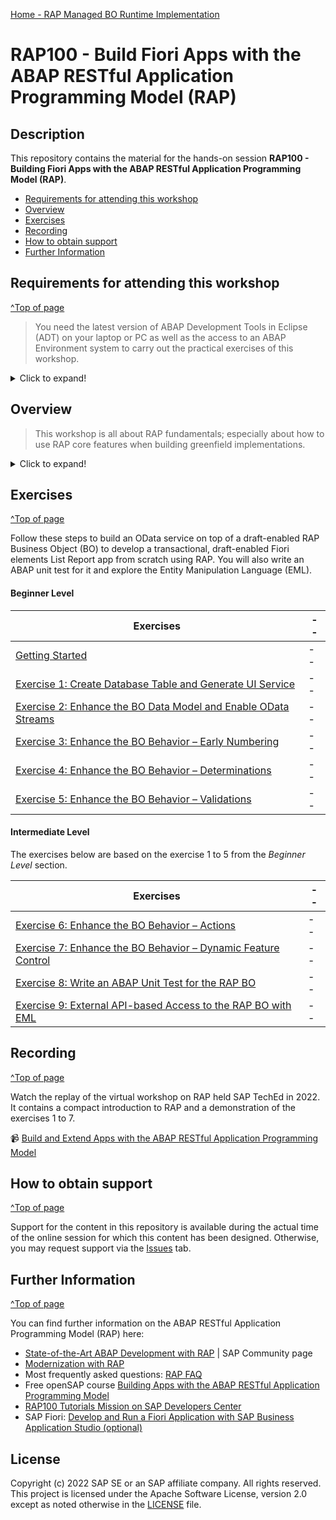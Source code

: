 [Home - RAP Managed BO Runtime Implementation](../README.md)  
<!-- [**Back to AD162@SAP TechEd in 2022**](https://github.com/SAP-samples/teched2022-AD162/blob/main/README.md)  
[**Back to DT281@SAP TechEd in 2022**](https://github.com/SAP-samples/teched2022-DT281/blob/main/README.md)  -->

# RAP100 - Build Fiori Apps with the ABAP RESTful Application Programming Model (RAP)

## Description

This repository contains the material for the hands-on session **RAP100 - Building Fiori Apps with the ABAP RESTful Application Programming Model (RAP)**.

- [Requirements for attending this workshop](#requirements-for-attending-this-workshop)
- [Overview](#overview)
- [Exercises](#exercises)
- [Recording](#recording)
- [How to obtain support](#how-to-obtain-support) 
- [Further Information](#further-information)


## Requirements for attending this workshop 
[^Top of page](#)

> You need the latest version of ABAP Development Tools in Eclipse (ADT) on your laptop or PC as well as the access to an ABAP Environment system to carry out the practical exercises of this workshop.

<details>
  <summary>Click to expand!</summary>

You **MUST** have installed the latest version of Eclipse and the latest version of the ABAP Development Tools (ADT) plugin in it.   
 
Please check the following two short documents how to do this if you have not already done it:  
 - [Install the newest Eclipse platform and the newest ABAP Development Tools (ADT) plugin](https://github.com/SAP-samples/abap-platform-rap-workshops/blob/main/requirements_rap_workshops.md#3-install-the-abap-development-tools-adt)  
 - [Adapt the Web Browser settings in your ADT installation](https://github.com/SAP-samples/abap-platform-rap-workshops/blob/main/requirements_rap_workshops.md#4-adapt-the-web-browser-settings-in-your-adt-installation)  
 
You also need a user on an SAP BTP ABAP environment or SAP S/4HANA 2022 system, e.g. SAP BTP ABAP Environment Trial.   
Please check the following tutorial if you do not have a working account yet:  
 - [Create an SAP BTP ABAP Environment Trial User](https://developers.sap.com/tutorials/abap-environment-trial-onboarding.html)

> ⚠**Please note**⚠:    
> Participants of SAP events (e.g. **ABAP Developer Day**) will carry out the various exercises on a dedicated SAP BTP ABAP Environment system set up by SAP for the specific event.    

<!--
The requirements to follow the exercises in this repository are:
1. [Install the latest Eclipse platform and the latest ABAP Development Tools (ADT) plugin](https://developers.sap.com/tutorials/abap-install-adt.html)
2. [Create an user on the SAP BTP ABAP Environment Trial](https://developers.sap.com/tutorials/abap-environment-trial-onboarding.html)
--
1. [Install the latest Eclipse platform](https://www.eclipse.org/downloads/packages/installer)	
2. [Install the latest ABAP Development Tools (ADT) plugin](https://tools.hana.ondemand.com/#abap) 
3. [Create an user on the SAP BTP ABAP Environment Trial](https://developers.sap.com/tutorials/abap-environment-trial-onboarding.html)
-->
  
</details>

## Overview

> This workshop is all about RAP fundamentals; especially about how to use RAP core features when building greenfield implementations.

<details>
  <summary>Click to expand!</summary>
  
In this hands-on session we will guide you through the development of the OData service of a SAP Fiori elements based _Travel Processing App_ with RAP, using the _managed_ business object (BO) runtime implementation with semantic key and internal unmanaged early numbering. We will give you more details on the scenario in the different exercises.

The resulting app will look like this:

![Travel App](images/travelapp01.png)

The OData service you are going to implement is based on the _ABAP Flight Reference Scenario_. To set the business context, the scenario is the following: The department responsible for managing worldwide Travels for multiple Agencies is requesting you to build a new Fiori app with draft capabilities for processing (i.e. creating, updating and deleting) Travels.

Below is the simplified data model underlying the app.

![Travel App](images/datamodel01.png)


> **Please note**:   
> The purpose of the different exercises is to show you how to implement the different RAP core features - and less on having the perfect business scenario.
> To remove a certain complexity in the implementation, we will use a very simplified data model with only one BO node, the _Travel_ entity.   
> For implementation examples with more than one BO node, you can have a look at:
> - Workshop **[DEV260](../readme.md)**
> - RAP Development Guide on the SAP Help Portal: **[Develop Applications](https://help.sap.com/viewer/923180ddb98240829d935862025004d6/Cloud/en-US/4cff5dff7f2642cab54e993c840a163e.html)**

</details>

<!--
## About the ABAP RESTful Application Programming Model (RAP)
[^Top of page](#)

> The ABAP RESTful Application Programming Model (RAP) is a set of concepts, tools, languages, and powerful frameworks provided on the ABAP platform. It supports the efficient development of innovative and cloud-ready enterprise applications, as well as the extension of SAP standard applications in an upgrade-stable way in the cloud and on-premise.

<details>
<summary>Click to expand!</summary>

RAP is an enabler for improving the user experience and innovating business processes in ABAP-based SAP solutions by leveraging SAP Fiori, SAP HANA, and the cloud. 
It is a long-term strategic solution for ABAP development on SAP’s flagship product SAP S/4HANA, in the cloud and on-premise (as of release 1909), as well as on the SAP BTP ABAP Environment.


The illustration below shows the high-level end-to-end development stack when working with RAP.  

![RAP Big Picture](images/rap_bigpicture.png)

> **Read more**: [Modern ABAP Development with the ABAP RESTful Application Programming Model (RAP)](https://community.sap.com/topics/abap/rap)

</details>

-->
    
## Exercises
[^Top of page](#)

Follow these steps to build an OData service on top of a draft-enabled RAP Business Object (BO) to develop a transactional, draft-enabled Fiori elements List Report app from scratch using RAP. You will also write an ABAP unit test for it and explore the Entity Manipulation Language (EML).

#### Beginner Level

| Exercises | -- |
| ------------- |  -- |
| [Getting Started](exercises/ex0/readme.md) | -- |
| [Exercise 1: Create Database Table and Generate UI Service](exercises/ex1/readme.md) | -- |
| [Exercise 2: Enhance the BO Data Model and Enable OData Streams](exercises/ex2/readme.md) | -- |
| [Exercise 3: Enhance the BO Behavior – Early Numbering](exercises/ex3/readme.md) | -- |
| [Exercise 4: Enhance the BO Behavior – Determinations](exercises/ex4/readme.md) | -- |
| [Exercise 5: Enhance the BO Behavior – Validations](exercises/ex5/readme.md) | -- |

#### Intermediate Level
The exercises below are based on the exercise 1 to 5 from the _Beginner Level_ section.

| Exercises | -- |
| ------------- |  -- |
| [Exercise 6: Enhance the BO Behavior – Actions](exercises/ex6/readme.md) | -- |
| [Exercise 7: Enhance the BO Behavior – Dynamic Feature Control](exercises/ex7/readme.md) | -- |
| [Exercise 8: Write an ABAP Unit Test for the RAP BO](exercises/ex8/readme.md) | -- |
| [Exercise 9: External API-based Access to the RAP BO with EML](exercises/ex9/readme.md) | -- |
   
## Recording
[^Top of page](#)

Watch the replay of the virtual workshop on RAP held SAP TechEd in 2022. It contains a compact introduction to RAP and a demonstration of the exercises 1 to 7.

📹 <a href="http://www.youtube.com/watch?feature=player_embedded&v=BNoUYkizM30" target="_blank">Build and Extend Apps with the ABAP RESTful Application Programming Model</a> 

## How to obtain support
[^Top of page](#)

Support for the content in this repository is available during the actual time of the online session for which this content has been designed. Otherwise, you may request support via the [Issues](../../../../issues) tab.

## Further Information
[^Top of page](#)

You can find further information on the ABAP RESTful Application Programming Model (RAP) here:
 - [State-of-the-Art ABAP Development with RAP](https://community.sap.com/topics/abap/rap) | SAP Community page   
 - [Modernization with RAP](https://blogs.sap.com/2021/10/18/modernization-with-rap/)
 - Most frequently asked questions: [RAP FAQ](https://blogs.sap.com/2020/10/16/abap-restful-application-programming-model-faq/) 
 - Free openSAP course [Building Apps with the ABAP RESTful Application Programming Model](https://community.sap.com/topics/btp-abap-environment/rap-opensap) 
 - [RAP100 Tutorials Mission on SAP Developers Center](https://developers.sap.com/mission.sap-fiori-abap-rap100.html)
 - SAP Fiori: [Develop and Run a Fiori Application with SAP Business Application Studio (optional)](https://developers.sap.com/tutorials/abap-environment-deploy-cf-production.html) 

## License
Copyright (c) 2022 SAP SE or an SAP affiliate company. All rights reserved. This project is licensed under the Apache Software License, version 2.0 except as noted otherwise in the [LICENSE](LICENSES/Apache-2.0.txt) file.
